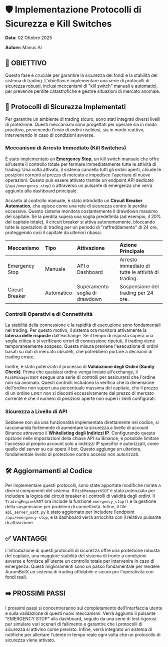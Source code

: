 
# 🛡️ Implementazione Protocolli di Sicurezza e Kill Switches

**Data:** 02 Ottobre 2025

**Autore:** Manus AI

## 🎯 OBIETTIVO

Questa fase è cruciale per garantire la sicurezza dei fondi e la stabilità del sistema di trading. L'obiettivo è implementare una serie di protocolli di sicurezza robusti, inclusi meccanismi di "kill switch" manuali e automatici, per prevenire perdite catastrofiche e gestire situazioni di mercato anomale.

## 🚨 Protocolli di Sicurezza Implementati

Per garantire un ambiente di trading sicuro, sono stati integrati diversi livelli di protezione. Questi meccanismi sono progettati per operare sia in modo proattivo, prevenendo l'invio di ordini rischiosi, sia in modo reattivo, intervenendo in caso di condizioni avverse.

### Meccanismi di Arresto Immediato (Kill Switches)

È stato implementato un **Emergency Stop**, un kill switch manuale che offre all'utente il controllo totale per fermare immediatamente tutte le attività di trading. Una volta attivato, il sistema cancella tutti gli ordini aperti, chiude le posizioni correnti al prezzo di mercato e impedisce l'apertura di nuove operazioni. Questo può essere attivato tramite un endpoint API dedicato (`/api/emergency-stop`) o attraverso un pulsante di emergenza che verrà aggiunto alla dashboard principale.

Accanto al controllo manuale, è stato introdotto un **Circuit Breaker Automatico**, che agisce come una rete di sicurezza contro le perdite eccessive. Questo sistema monitora costantemente il drawdown massimo del capitale. Se la perdita supera una soglia predefinita (ad esempio, il 20% del capitale totale), il circuit breaker si attiva autonomamente, bloccando tutte le operazioni di trading per un periodo di "raffreddamento" di 24 ore, proteggendo così il capitale da ulteriori ribassi.

| Meccanismo | Tipo | Attivazione | Azione Principale |
| :--- | :--- | :--- | :--- |
| Emergency Stop | Manuale | API o Dashboard | Arresto immediato di tutte le attività di trading. |
| Circuit Breaker | Automatico | Superamento soglia di drawdown | Sospensione del trading per 24 ore. |

### Controlli Operativi e di Connettività

La stabilità della connessione e la rapidità di esecuzione sono fondamentali nel trading. Per questo motivo, il sistema ora monitora attivamente la **latenza delle risposte** dall'exchange. Se il tempo di risposta supera una soglia critica o si verificano errori di connessione ripetuti, il trading viene temporaneamente sospeso. Questa misura previene l'esecuzione di ordini basati su dati di mercato obsoleti, che potrebbero portare a decisioni di trading errate.

Inoltre, è stato potenziato il processo di **Validazione degli Ordini (Sanity Check)**. Prima che qualsiasi ordine venga inviato all'exchange, il `RiskManagerUSDT` esegue una serie di controlli per assicurarsi che l'ordine non sia anomalo. Questi controlli includono la verifica che la dimensione dell'ordine non superi una percentuale massima del capitale, che il prezzo di un ordine `LIMIT` non si discosti eccessivamente dal prezzo di mercato corrente e che il numero di posizioni aperte non superi i limiti configurati.

### Sicurezza a Livello di API

Sebbene non sia una funzionalità implementata direttamente nel codice, si raccomanda fortemente di aumentare la sicurezza a livello di account Binance attraverso il **Whitelisting degli Indirizzi IP**. Configurando questa opzione nelle impostazioni della chiave API su Binance, è possibile limitare l'accesso al proprio account solo a indirizzi IP specifici e autorizzati, come quello del server su cui opera il bot. Questo aggiunge un ulteriore, fondamentale livello di protezione contro accessi non autorizzati.

## 🛠️ Aggiornamenti al Codice

Per implementare questi protocolli, sono state apportate modifiche mirate a diversi componenti del sistema. Il `RiskManagerUSDT` è stato potenziato per includere la logica del circuit breaker e i controlli di validità degli ordini. Il `TradingEngineUSDT` ora include la funzione `emergency_stop()` e la gestione della sospensione per problemi di connettività. Infine, il file `api_server_usdt.py` è stato aggiornato per includere l'endpoint `/api/emergency-stop`, e la dashboard verrà arricchita con il relativo pulsante di attivazione.

## ✅ VANTAGGI

L'introduzione di questi protocolli di sicurezza offre una protezione robusta del capitale, una maggiore stabilità del sistema di fronte a condizioni avverse e fornisce all'utente un controllo totale per intervenire in caso di emergenza. Questi miglioramenti sono un passo fondamentale per rendere AurumBotX un sistema di trading affidabile e sicuro per l'operatività con fondi reali.

## ➡️ PROSSIMI PASSI

I prossimi passi si concentreranno sul completamento dell'interfaccia utente e sulla validazione di questi nuovi meccanismi. Verrà aggiunto il pulsante "EMERGENCY STOP" alla dashboard, seguito da una serie di test rigorosi per simulare vari scenari di fallimento e garantire che i protocolli di sicurezza si attivino come previsto. Infine, verrà integrato un sistema di notifiche per allertare l'utente in tempo reale ogni volta che un protocollo di sicurezza viene attivato.

